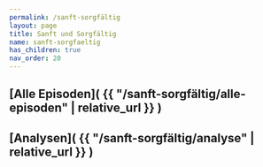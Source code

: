 ```yaml
---
permalink: /sanft-sorgfältig
layout: page
title: Sanft und Sorgfältig
name: sanft-sorgfaeltig
has_children: true
nav_order: 20
---
```



## [Alle Episoden]( {{ "/sanft-sorgfältig/alle-episoden" | relative_url  }} )
## [Analysen]( {{ "/sanft-sorgfältig/analyse" | relative_url  }} )